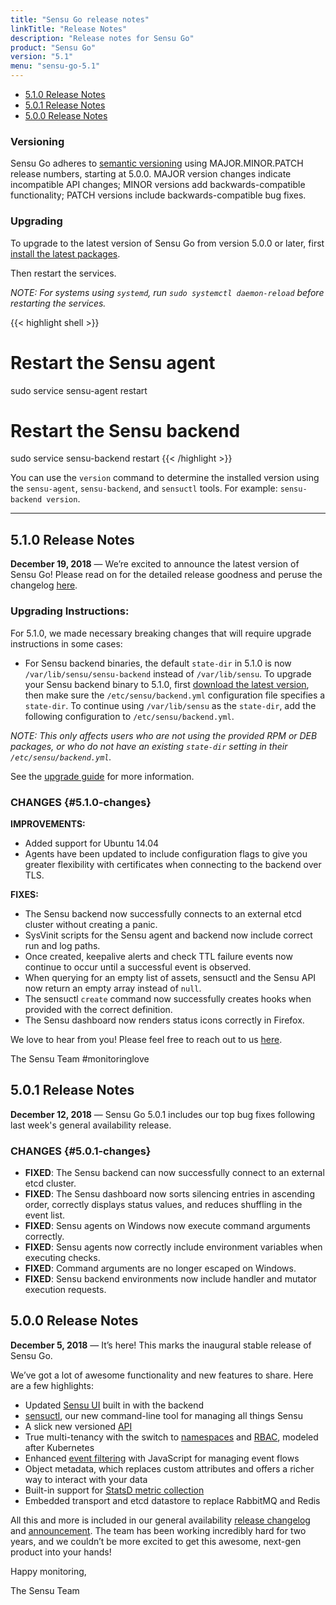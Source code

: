 ```yaml
---
title: "Sensu Go release notes"
linkTitle: "Release Notes"
description: "Release notes for Sensu Go"
product: "Sensu Go"
version: "5.1"
menu: "sensu-go-5.1"
---
```


- [5.1.0 Release Notes](#5-1-0-release-notes)
- [5.0.1 Release Notes](#5-0-1-release-notes)
- [5.0.0 Release Notes](#5-0-0-release-notes)

### Versioning
Sensu Go adheres to [semantic versioning](https://semver.org/spec/v2.0.0.html) using MAJOR.MINOR.PATCH release numbers, starting at 5.0.0. MAJOR version changes indicate incompatible API changes; MINOR versions add backwards-compatible functionality; PATCH versions include backwards-compatible bug fixes.

### Upgrading

To upgrade to the latest version of Sensu Go from version 5.0.0 or later, first [install the latest packages][8].

Then restart the services.

_NOTE: For systems using `systemd`, run `sudo systemctl daemon-reload` before restarting the services._

{{< highlight shell >}}
# Restart the Sensu agent
sudo service sensu-agent restart

# Restart the Sensu backend
sudo service sensu-backend restart
{{< /highlight >}}

You can use the `version` command to determine the installed version using the `sensu-agent`, `sensu-backend`, and `sensuctl` tools. For example: `sensu-backend version`.

---

## 5.1.0 Release Notes

**December 19, 2018** &mdash; We’re excited to announce the latest version of Sensu Go! Please read on for the detailed release goodness and peruse the changelog [here][changelog].

### Upgrading Instructions:

For 5.1.0, we made necessary breaking changes that will require upgrade instructions in some cases:

- For Sensu backend binaries, the default `state-dir` in 5.1.0 is now `/var/lib/sensu/sensu-backend` instead of `/var/lib/sensu`.
  To upgrade your Sensu backend binary to 5.1.0, first [download the latest version][install], then make sure the `/etc/sensu/backend.yml` configuration file specifies a `state-dir`.
  To continue using `/var/lib/sensu` as the `state-dir`, add the following configuration to `/etc/sensu/backend.yml`.

_NOTE: This only affects users who are not using the provided RPM or DEB packages, or who do not have an existing `state-dir` setting in their `/etc/sensu/backend.yml`._

See the [upgrade guide][10] for more information.

### CHANGES {#5.1.0-changes}

**IMPROVEMENTS:**

  - Added support for Ubuntu 14.04
  - Agents have been updated to include configuration flags to give you greater flexibility with certificates when connecting to the backend over TLS. 

**FIXES:**

  - The Sensu backend now successfully connects to an external etcd cluster without creating a panic.
  - SysVinit scripts for the Sensu agent and backend now include correct run and log paths.
  - Once created, keepalive alerts and check TTL failure events now continue to occur until a successful event is observed.
  - When querying for an empty list of assets, sensuctl and the Sensu API now return an empty array instead of `null`.
  - The sensuctl `create` command now successfully creates hooks when provided with the correct definition.
  - The Sensu dashboard now renders status icons correctly in Firefox.

We love to hear from you! Please feel free to reach out to us [here][contact].

The Sensu Team #monitoringlove 

## 5.0.1 Release Notes

**December 12, 2018** &mdash; Sensu Go 5.0.1 includes our top bug fixes following last week's general availability release.

### CHANGES {#5.0.1-changes}

- **FIXED**: The Sensu backend can now successfully connect to an external etcd cluster.
- **FIXED**: The Sensu dashboard now sorts silencing entries in ascending order, correctly displays status values, and reduces shuffling in the event list.
- **FIXED**: Sensu agents on Windows now execute command arguments correctly.
- **FIXED**: Sensu agents now correctly include environment variables when executing checks.
- **FIXED**: Command arguments are no longer escaped on Windows.
- **FIXED**: Sensu backend environments now include handler and mutator execution requests.

## 5.0.0 Release Notes

**December 5, 2018** &mdash; It’s here! This marks the inaugural stable release of Sensu Go. 

We’ve got a lot of awesome functionality and new features to share. Here are a few highlights:

- Updated [Sensu UI][1] built in with the backend 
- [sensuctl][2], our new command-line tool for managing all things Sensu 
- A slick new versioned [API][3]
- True multi-tenancy with the switch to [namespaces][4] and [RBAC][5], modeled after Kubernetes 
- Enhanced [event filtering][6] with JavaScript for managing event flows 
- Object metadata, which replaces custom attributes and offers a richer way to interact with your data 
- Built-in support for [StatsD metric collection][7] 
- Embedded transport and etcd datastore to replace RabbitMQ and Redis

All this and more is included in our general availability [release changelog][changelog] and [announcement][blog].
The team has been working incredibly hard for two years, and we couldn’t be more excited to get this awesome, next-gen product into your hands! 

Happy monitoring, 

The Sensu Team 

[changelog]: https://github.com/sensu/sensu-go/blob/master/CHANGELOG.md
[contact]: https://sensu.io/contact
[blog]: https://blog.sensu.io/sensu-go-is-here
[install]: https://docs.sensu.io/sensu-go/5.1/installation/install-sensu/
[1]: /sensu-go/5.0/dashboard/overview
[2]: /sensu-go/5.0/sensuctl/reference
[3]: /sensu-go/5.0/api/overview
[4]: /sensu-go/5.0/reference/rbac#namespaces
[5]: /sensu-go/5.0/reference/rbac
[6]: /sensu-go/5.0/reference/filters
[7]: /sensu-go/5.0/guides/aggregate-metrics-statsd
[8]: /sensu-go/5.0/installation/install-sensu
[9]: /sensu-go/5.1/reference/agent
[10]: /sensu-go/5.1/installation/upgrade#upgrading-sensu-backend-binaries-to-5-1-0

